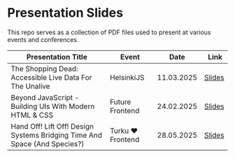 # Presentation Slides

This repo serves as a collection of PDF files used to present at various events and conferences.

| Presentation Title                                      | Event           | Date       |  Link                                                    |
| ------------------------------------------------------- | --------------- | ---------- | -------------------------------------------------------- |
| The Shopping Dead: Accessible Live Data For The Unalive | HelsinkiJS | 11.03.2025 | [Slides](2025-03-11--helsinki-js--the-shopping-dead.pdf) |
| Beyond JavaScript - Building UIs With Modern HTML & CSS | Future Frontend | 24.02.2025 | [Slides](2025-02-24--future-frontend--beyond-javascript.pdf) |
| Hand Off! Lift Off! Design Systems Bridging Time And Space (And Species?)  | Turku ❤️ Frontend | 28.05.2025 | [Slides](2025-05-28--turku-frontend--hand-off-lift-off) |
